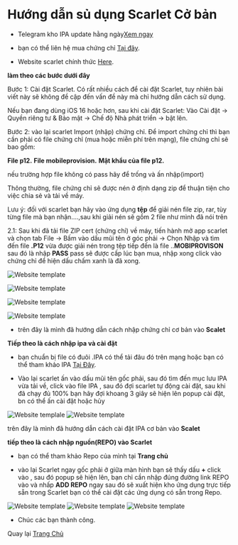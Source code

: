 # Hướng dẫn sủ dụng Scarlet Cở bản 

- Telegram kho IPA update hằng ngày[Xem ngay](https://t.me/ioshackkingchannel)

- bạn có thể liên hệ mua chứng chỉ [Tại đây](https://t.me/lazylor).

- Website scarlet chính thức [Here](https://usescarlet.com/).

**làm theo các bước dưới đây**
 
Bước 1: Cài đặt Scarlet.
Có rất nhiều cách để cài đặt Scarlet, tuy nhiên bài viết này sẽ không đề cập đến vấn đề này mà chỉ hướng dẫn cách sử dụng.

Nếu bạn đang dùng iOS 16 hoặc hơn, sau khi cài đặt Scarlet: Vào Cài đặt -> Quyền riêng tư & Bảo mật -> Chế độ Nhà phát triển -> bật lên.

Bước 2: vào lại scarlet Import (nhập) chứng chỉ.
Để import chứng chỉ thì bạn cần phải có file chứng chỉ (mua hoặc miễn phí trên mạng), file chứng chỉ sẽ bao gồm:

**File p12.**
**File mobileprovision.**
**Mật khẩu của file p12.**

nếu trường hợp file không có pass hãy để trống và ấn nhập(import)

Thông thường, file chứng chỉ sẽ được nén ở định dạng zip để thuận tiện cho việc chia sẻ và tải về máy.

Lưu ý: đối với scarlet bạn hãy vào ứng dụng **tệp** để giải nén file zip, rar, tùy từng file mà bạn nhận....,sau khi giải nén sẽ gồm 2 file như mình đã nói trên

2.1: Sau khi đã tải file ZIP cert (chứng chỉ) về máy, tiến hành mở app scarlet và chọn tab File -> Bấm vào dấu mũi tên ở góc phải -> Chọn Nhập và tìm đến file **.P12** vừa được giải nén trong tệp tiếp đến là file ..**MOBIPROVISON** sau đó là nhập **PASS** pass sẽ được cấp lúc bạn mua, nhập xong click vào chứng chỉ để hiện dấu chấm xanh là đã xong.

![Website template](https://lazyvn.github.io/img/hd1.jpg)

![Website template](https://lazyvn.github.io/img/hd2.jpg)

![Website template](https://lazyvn.github.io/img/hd3.jpg) 

![Website template](https://lazyvn.github.io/img/hd4.jpg)

- trên đây là mình đã hướng dẫn cách nhập chứng chỉ cơ bản vào **Scalet**

**Tiếp theo là cách nhập ipa và cài đặt**

- bạn chuẩn bị file có đuôi .IPA có thể tải đâu đó trên mạng hoặc bạn có thể tham khảo IPA [Tại Đây](https://t.me/ioshackkingchannel).

- Vào lại scarlet ấn vào dấu mũi tên gốc phải, sau đó tìm đến mục lưu IPA vừa tải về, click vào file IPA , sau đó đợi scarlet tự động cài đặt, 
sau khi đã chạy đủ 100% bạn hãy đợi khoang 3 giây sẽ hiện lên popup cài đặt, bn có thể ấn cài đặt hoặc hủy

![Website templale](https://lazyvn.github.io/img/hd1.jpg)
![Website template](https://lazyvn.github.io/img/hd5.png)

trên đây là mình đã hướng dẫn cách cài đặt IPA cơ bản vào **Scalet**

**tiếp theo là cách nhập nguồn(REPO) vào Scarlet**
- bạn có thể tham khảo Repo của mình tại **Trang chủ**

- vào lại Scarlet ngay gốc phải ở giữa màn hình bạn sẽ thấy dấu **+** click vào , sau đó popup sẽ hiện lên, bạn chỉ cần nhập đúng đường link REPO vào 
và nhấp **ADD REPO** ngay sau đó sẽ xuất hiện kho ứng dụng trực tiếp sẵn trong Scarlet bạn có thể cài đặt các ứng dụng có sẵn trong Repo.

![Website template](https://lazyvn.github.io/img/hd6.png)
![Website template](https://lazyvn.github.io/img/hd7.png)
![Website template](https://lazyvn.github.io/img/hd8.png)

- Chúc các bạn thành công. 

Quay lại [Trang Chủ](https://lazyvn.com)
